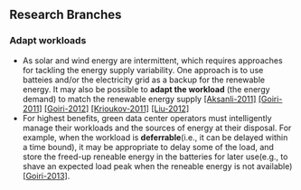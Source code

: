 Research Branches
---

### Adapt workloads
- As solar and wind energy are intermittent, which requires approaches for tackling the energy supply variability. One approach is to use batteies and/or the electricity grid as a backup for the renewable energy. It may also be possible to **adapt the workload** (the energy demand) to match the renewable energy supply 
[[Aksanli-2011]](http://dl.acm.org/citation.cfm?id=2039257)
[[Goiri-2011]](http://ieeexplore.ieee.org/xpls/abs_all.jsp?arnumber=6114408)
[[Goiri-2012]](http://dl.acm.org/citation.cfm?id=2168843)
[[Krioukov-2011]](http://www.cs.berkeley.edu/~culler/papers/IntegratingRenewableEnergy.pdf)
[[Liu-2012]](http://dl.acm.org/citation.cfm?id=2254779)
- For highest benefits, green data center operators must intelligently manage their workloads and the sources of energy at their disposal. For example, when the workload is **deferrable**(i.e., it can be delayed within a time bound), it may be appropriate to delay some of the load, and store the freed-up reneable energy in the batteries for later use(e.g., to shave an expected load peak when the reneable energy is not available)[[Goiri-2013]](https://github.com/hxwang/Seminar/blob/master/Paper-Summary/GoiriIK13_Designing-and-Managing-Datacenters-Powered-by-Renewable-Energy.md).
